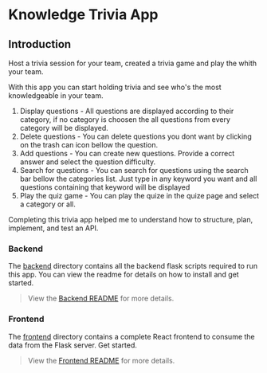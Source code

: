 
# Knowledge Trivia App

## Introduction

Host a trivia session for your team, created a trivia game and play the whith your team.

With this app you can start holding trivia and see who's the most knowledgeable in your team.

1. Display questions - All questions are displayed according to their category, if no category is choosen the all questions from every category will be displayed.
2. Delete questions - You can delete questions you dont want by clicking on the trash can icon bellow the question.
3. Add questions - You can create new questions. Provide a correct answer and select the question difficulty.
4. Search for questions - You can search for questions using the search bar bellow the categories list. Just type in any keyword you want and all questions containing that keyword will be displayed
5. Play the quiz game - You can play the quize in the quize page and select a category or all.

Completing this trivia app helped me to understand how to structure, plan, implement, and test an API.

### Backend

The [backend](./backend/README.md) directory contains all the backend flask scripts required to run this app. You can view the readme for details on how to install and get started.

> View the [Backend README](./backend/README.md) for more details.

### Frontend

The [frontend](./frontend/README.md) directory contains a complete React frontend to consume the data from the Flask server. Get started. 

> View the [Frontend README](./frontend/README.md) for more details.
